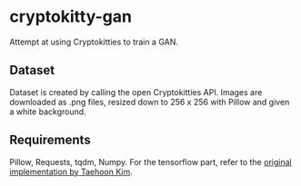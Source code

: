 # cryptokitty-gan
Attempt at using Cryptokitties to train a GAN.

## Dataset

Dataset is created by calling the open Cryptokitties API. Images are downloaded as .png files, resized down to 256 x 256 with Pillow and given a white background.

## Requirements
Pillow, Requests, tqdm, Numpy. For the tensorflow part, refer to the [original implementation by Taehoon Kim](https://github.com/carpedm20/DCGAN-tensorflow).
